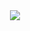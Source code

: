 <div style="text-align:center">
<img src="https://github.com/aayushsinha44/DevHack-0.2/blob/master/task-0/meme.PNG" />
</div>

